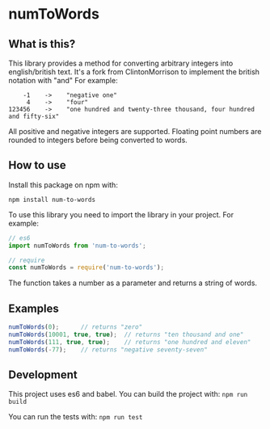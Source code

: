 # numToWords
## What is this? 
This library provides a method for converting arbitrary integers into english/british text. It's a fork from ClintonMorrison to implement the british notation with "and"
For example:
```
    -1    ->    "negative one"
     4    ->    "four"
123456    ->    "one hundred and twenty-three thousand, four hundred and fifty-six"
```

All positive and negative integers are supported. Floating point numbers are rounded to integers
before being converted to words.

## How to use
Install this package on npm with:
```
npm install num-to-words
```


To use this library you need to import the library in your project. For example:
```javascript
// es6
import numToWords from 'num-to-words';

// require
const numToWords = require('num-to-words');
```

The function takes a number as a parameter and returns a string of words.

## Examples
```javascript
numToWords(0);      // returns "zero"
numToWords(10001, true, true);  // returns "ten thousand and one"
numToWords(111, true, true);    // returns "one hundred and eleven"
numToWords(-77);    // returns "negative seventy-seven"
```


## Development
This project uses es6 and babel. You can build the project with: `npm run build`

You can run the tests with: `npm run test`

